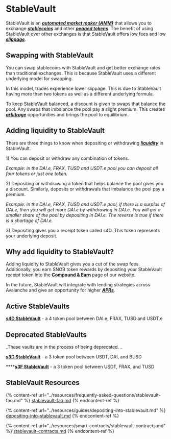 # StableVault

StableVault is an [_**automated market maker (AMM)**_](https://snowballs.gitbook.io/snowball-docs/resources/defi-glossary#automated-market-maker-amm) that allows you to exchange [_**stablecoins**_](https://snowballs.gitbook.io/snowball-docs/resources/defi-glossary#stablecoin) and other [_**pegged tokens**_](https://snowballs.gitbook.io/snowball-docs/resources/defi-glossary#pegged-tokens). The benefit of using StableVault over other exchanges is that StableVault offers low fees and low [_**slippage**_](https://snowballs.gitbook.io/snowball-docs/resources/defi-glossary#slippage).

## Swapping with StableVault

You can swap stablecoins with StableVault and get better exchange rates than traditional exchanges. This is because StableVault uses a different underlying model for swapping. 

In this model, trades experience lower slippage. This is due to StableVault having more than two tokens as well as a different underlying formula. 

To keep StableVault balanced, a discount is given to swaps that balance the pool. Any swaps that imbalance the pool pay a slight premium. This creates [_**arbitrage**_](https://snowballs.gitbook.io/snowball-docs/resources/defi-glossary#arbitrage) opportunities and brings the pool to equilibrium. 

## Adding liquidity to StableVault

There are three things to know when depositing or withdrawing [_**liquidity**_](https://snowballs.gitbook.io/snowball-docs/resources/defi-glossary#liquidity) in StableVault. 

1\) You can deposit or withdraw any combination of tokens. 

_Example: in the DAI.e, FRAX, TUSD and USDT.e pool you can deposit all four tokens or just one token._

2\) Depositing or withdrawing a token that helps balance the pool gives you a discount. Similarly, deposits or withdrawals that imbalance the pool pay a premium.

_Example: in the DAI.e, FRAX, TUSD and USDT.e pool, if there is a surplus of DAI.e, then you will get more DAI.e by withdrawing in DAI.e. You will get a smaller share of the pool by depositing in DAI.e. The reverse is true if there is a shortage of DAI.e._

3\) Depositing gives you a receipt token called s4D. This token represents your underlying deposit. 

## Why add liquidity to StableVault?

Adding liquidity to StableVault gives you a cut of the swap fees. Additionally, you earn SNOB token rewards by depositing your StableVault receipt token into the [**Compound & Earn**](https://app.snowball.network/compound-and-earn) page of our website. 

In the future, StableVault will integrate with lending strategies across Avalanche and give an opportunity for higher [_**APRs**_](https://snowballs.gitbook.io/snowball-docs/resources/defi-glossary#annual-percentage-rate-apr).

## Active StableVaults

[**s4D StableVault**](https://app.snowball.network/s4d-vault) - a 4 token pool between DAI.e, FRAX, TUSD and USDT.e

## Deprecated StableVaults

_These vaults are in the process of being deprecated. _

[**s3D StableVault**](https://app.snowball.network/s3d-vault) - a 3 token pool between USDT, DAI, and BUSD

****[**s3F StableVault**](https://app.snowball.network/s3f-vault) - a 3 token pool between USDT, FRAX, and TUSD

## StableVault Resources

{% content-ref url="../resources/frequently-asked-questions/stablevault-faq.md" %}
[stablevault-faq.md](../resources/frequently-asked-questions/stablevault-faq.md)
{% endcontent-ref %}

{% content-ref url="../resources/guides/depositing-into-stablevault.md" %}
[depositing-into-stablevault.md](../resources/guides/depositing-into-stablevault.md)
{% endcontent-ref %}

{% content-ref url="../resources/smart-contracts/stablevault-contracts.md" %}
[stablevault-contracts.md](../resources/smart-contracts/stablevault-contracts.md)
{% endcontent-ref %}
